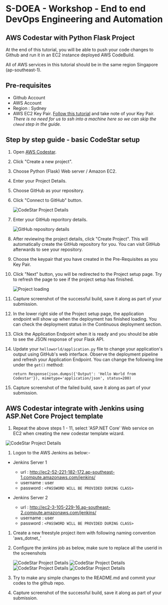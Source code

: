 # S-DOEA - Workshop - End to end DevOps Engineering and Automation

## AWS Codestar with Python Flask Project

At the end of this tutorial, you will be able to push your code changes to Github and run it in an EC2 instance deployed AWS CodeBuild.

All of AWS services in this tutorial should be in the same region Singapore (ap-southeast-1).

## Pre-requisites
- Github Account
- AWS Account
- Region : Sydney
- AWS EC2 Key Pair. [Follow this tutorial](https://docs.aws.amazon.com/AWSEC2/latest/UserGuide/ec2-key-pairs.html#having-ec2-create-your-key-pair) and take note of your Key Pair. *There is no need for us to ssh into a machine here so we can skip the `chmod` step in the guide.*

## Step by step guide - basic CodeStar setup

1. Open [AWS Codestar](https://console.aws.amazon.com/codestar/home).

1. Click "Create a new project".

1. Choose Python (Flask) Web server / Amazon EC2.

1. Enter your Project Details.

1. Choose GitHub as your repository.

1. Click "Connect to GitHub" button.

    ![CodeStar Project Details](screens/codestar-project-details.png "CodeStar Project Details")

1. Enter your GitHub reporitory details.

    ![GitHub repository details](screens/codestar-github-connect.png "GitHub repository details")

1. After reviewing the project details, click "Create Project". This will automatically create the GitHub repository for you. You can visit GitHub afterwards to see your repository.

1. Choose the keypair that you have created in the Pre-Requisites as you Key Pair.

1. Click "Next" button, you will be redirected to the Project setup page. Try to refresh the page to see if the project setup has finished.

    ![Project loading](screens/setup-loading.png "Project loading")


1. Capture screenshot of the successful build, save it along as part of your submission.

1. In the lower right side of the Project setup page, the application endpoint will show up when the deployment has finished loading. You can check the deployment status in the Continuous deployment section.

1. Click the Application Endpoint when it is ready and you should be able to see the JSON response of your Flask API.

1. Update your `helloworld/application.py` file to change your application's output using GitHub's web interface. Observe the deployment pipeline and refresh your Application Endpoint. You can change the following line under the `get()` method:

    ```
    return Response(json.dumps({'Output': 'Hello World from Codestar'}), mimetype='application/json', status=200)
    ```
1. Capture screenshot of the failed build, save it along as part of your submission.


## AWS Codestar integrate with Jenkins using ASP.Net Core Project template

1. Repeat the above steps 1 - 11, select 'ASP.NET Core' Web service on EC2 when creating the new codestar template wizard.

 ![CodeStar Project Details](screens/codestar_dotnet.jpg "CodeStar Project Details")

1. Logon to the AWS Jenkins as below:-

* Jenkins Server 1
    - url : http://ec2-52-221-182-172.ap-southeast-1.compute.amazonaws.com/jenkins/
    - username : user
    - password : ```<PASSWORD WILL BE PROVIDED DURING CLASS>```

* Jenkins Server 2
    - url : http://ec2-3-105-229-16.ap-southeast-2.compute.amazonaws.com/jenkins/
    - username : user
    - password : ```<PASSWORD WILL BE PROVIDED DURING CLASS>```

1. Create a new freestyle project item with following naming convention 'aws_dotnet_<your initial>'

1. Configure the jenkins job as below, make sure to replace all the userid in the screenshots 

   ![CodeStar Project Details](screens/codestar_dotnet2.jpg "CodeStar Project Details")
   ![CodeStar Project Details](screens/codestar_dotnet3.jpg "CodeStar Project Details")
   ![CodeStar Project Details](screens/codestar_dotnet4.jpg "CodeStar Project Details")
   ![CodeStar Project Details](screens/codestar_dotnet5.jpg "CodeStar Project Details")

1. Try to make any simple changes to the README.md and commit your codes to the github repo.

1. Capture screenshot of the successful build, save it along as part of your submission.